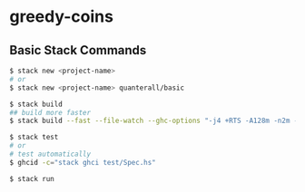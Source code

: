 # greedy-coins

## Basic Stack Commands

```bash
$ stack new <project-name>
# or
$ stack new <project-name> quanterall/basic

$ stack build
## build more faster
$ stack build --fast --file-watch --ghc-options "-j4 +RTS -A128m -n2m -RTS"

$ stack test
# or
# test automatically
$ ghcid -c="stack ghci test/Spec.hs"

$ stack run
```